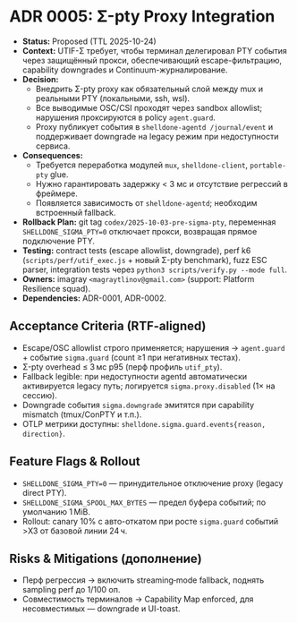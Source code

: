 # ADR 0005: Σ-pty Proxy Integration

- **Status:** Proposed (TTL 2025-10-24)
- **Context:** UTIF-Σ требует, чтобы терминал делегировал PTY события через защищённый прокси, обеспечивающий escape-фильтрацию, capability downgrades и Continuum-журналирование.
- **Decision:**
  - Внедрить Σ-pty proxy как обязательный слой между mux и реальными PTY (локальными, ssh, wsl).
  - Все выводимые OSC/CSI проходят через sandbox allowlist; нарушения проксируются в policy `agent.guard`.
  - Proxy публикует события в `shelldone-agentd /journal/event` и поддерживает downgrade на legacy режим при недоступности сервиса.
- **Consequences:**
  - Требуется переработка модулей `mux`, `shelldone-client`, `portable-pty` glue.
  - Нужно гарантировать задержку < 3 мс и отсутствие регрессий в фреймере.
  - Появляется зависимость от `shelldone-agentd`; необходим встроенный fallback.
- **Rollback Plan:** git tag `codex/2025-10-03-pre-sigma-pty`, переменная `SHELLDONE_SIGMA_PTY=0` отключает прокси, возвращая прямое подключение PTY.
- **Testing:** contract tests (escape allowlist, downgrade), perf k6 (`scripts/perf/utif_exec.js` + новый Σ-pty benchmark), fuzz ESC parser, integration tests через `python3 scripts/verify.py --mode full`.
- **Owners:** imagray `<magraytlinov@gmail.com>` (support: Platform Resilience squad).
- **Dependencies:** ADR-0001, ADR-0002.

## Acceptance Criteria (RTF-aligned)
- Escape/OSC allowlist строго применяется; нарушения → `agent.guard` + событие `sigma.guard` (count ≥1 при негативных тестах).
- Σ-pty overhead ≤ 3 мс p95 (перф профиль `utif_pty`).
- Fallback legible: при недоступности agentd автоматически активируется legacy путь; логируется `sigma.proxy.disabled` (1× на сессию).
- Downgrade события `sigma.downgrade` эмитятся при capability mismatch (tmux/ConPTY и т.п.).
- OTLP метрики доступны: `shelldone.sigma.guard.events{reason, direction}`.

## Feature Flags & Rollout
- `SHELLDONE_SIGMA_PTY=0` — принудительное отключение proxy (legacy direct PTY).
- `SHELLDONE_SIGMA_SPOOL_MAX_BYTES` — предел буфера событий; по умолчанию 1 MiB.
- Rollout: canary 10% с авто-откатом при росте `sigma.guard` событий >X3 от базовой линии 24 ч.

## Risks & Mitigations (дополнение)
- Перф регрессия → включить streaming‑mode fallback, поднять sampling perf до 1/100 оп.
- Совместимость терминалов → Capability Map enforced, для несовместимых — downgrade и UI-toast.
